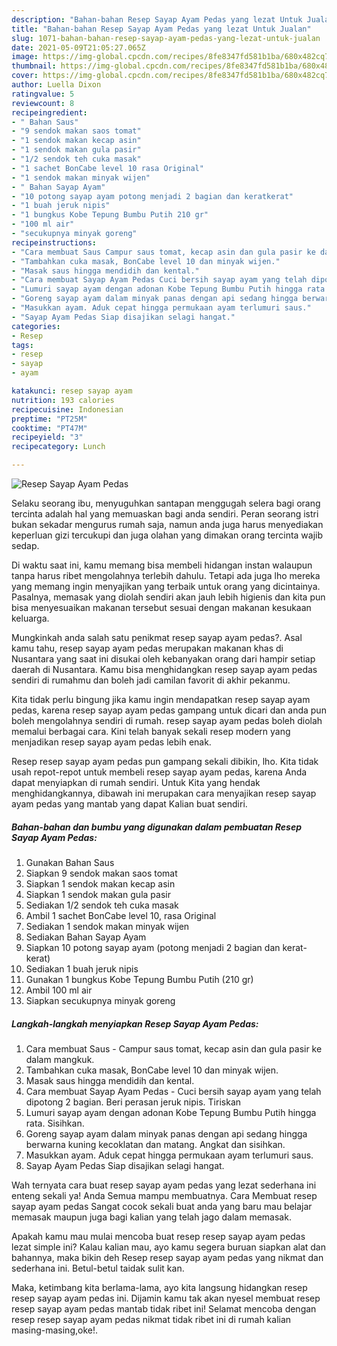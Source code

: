 ```yaml
---
description: "Bahan-bahan Resep Sayap Ayam Pedas yang lezat Untuk Jualan"
title: "Bahan-bahan Resep Sayap Ayam Pedas yang lezat Untuk Jualan"
slug: 1071-bahan-bahan-resep-sayap-ayam-pedas-yang-lezat-untuk-jualan
date: 2021-05-09T21:05:27.065Z
image: https://img-global.cpcdn.com/recipes/8fe8347fd581b1ba/680x482cq70/resep-sayap-ayam-pedas-foto-resep-utama.jpg
thumbnail: https://img-global.cpcdn.com/recipes/8fe8347fd581b1ba/680x482cq70/resep-sayap-ayam-pedas-foto-resep-utama.jpg
cover: https://img-global.cpcdn.com/recipes/8fe8347fd581b1ba/680x482cq70/resep-sayap-ayam-pedas-foto-resep-utama.jpg
author: Luella Dixon
ratingvalue: 5
reviewcount: 8
recipeingredient:
- " Bahan Saus"
- "9 sendok makan saos tomat"
- "1 sendok makan kecap asin"
- "1 sendok makan gula pasir"
- "1/2 sendok teh cuka masak"
- "1 sachet BonCabe level 10 rasa Original"
- "1 sendok makan minyak wijen"
- " Bahan Sayap Ayam"
- "10 potong sayap ayam potong menjadi 2 bagian dan keratkerat"
- "1 buah jeruk nipis"
- "1 bungkus Kobe Tepung Bumbu Putih 210 gr"
- "100 ml air"
- "secukupnya minyak goreng"
recipeinstructions:
- "Cara membuat Saus Campur saus tomat, kecap asin dan gula pasir ke dalam mangkuk."
- "Tambahkan cuka masak, BonCabe level 10 dan minyak wijen."
- "Masak saus hingga mendidih dan kental."
- "Cara membuat Sayap Ayam Pedas Cuci bersih sayap ayam yang telah dipotong 2 bagian. Beri perasan jeruk nipis. Tiriskan"
- "Lumuri sayap ayam dengan adonan Kobe Tepung Bumbu Putih hingga rata. Sisihkan."
- "Goreng sayap ayam dalam minyak panas dengan api sedang hingga berwarna kuning kecoklatan dan matang. Angkat dan sisihkan."
- "Masukkan ayam. Aduk cepat hingga permukaan ayam terlumuri saus."
- "Sayap Ayam Pedas Siap disajikan selagi hangat."
categories:
- Resep
tags:
- resep
- sayap
- ayam

katakunci: resep sayap ayam 
nutrition: 193 calories
recipecuisine: Indonesian
preptime: "PT25M"
cooktime: "PT47M"
recipeyield: "3"
recipecategory: Lunch

---
```



![Resep Sayap Ayam Pedas](https://img-global.cpcdn.com/recipes/8fe8347fd581b1ba/680x482cq70/resep-sayap-ayam-pedas-foto-resep-utama.jpg)

Selaku seorang ibu, menyuguhkan santapan menggugah selera bagi orang tercinta adalah hal yang memuaskan bagi anda sendiri. Peran seorang istri bukan sekadar mengurus rumah saja, namun anda juga harus menyediakan keperluan gizi tercukupi dan juga olahan yang dimakan orang tercinta wajib sedap.

Di waktu  saat ini, kamu memang bisa membeli hidangan instan walaupun tanpa harus ribet mengolahnya terlebih dahulu. Tetapi ada juga lho mereka yang memang ingin menyajikan yang terbaik untuk orang yang dicintainya. Pasalnya, memasak yang diolah sendiri akan jauh lebih higienis dan kita pun bisa menyesuaikan makanan tersebut sesuai dengan makanan kesukaan keluarga. 



Mungkinkah anda salah satu penikmat resep sayap ayam pedas?. Asal kamu tahu, resep sayap ayam pedas merupakan makanan khas di Nusantara yang saat ini disukai oleh kebanyakan orang dari hampir setiap daerah di Nusantara. Kamu bisa menghidangkan resep sayap ayam pedas sendiri di rumahmu dan boleh jadi camilan favorit di akhir pekanmu.

Kita tidak perlu bingung jika kamu ingin mendapatkan resep sayap ayam pedas, karena resep sayap ayam pedas gampang untuk dicari dan anda pun boleh mengolahnya sendiri di rumah. resep sayap ayam pedas boleh diolah memalui berbagai cara. Kini telah banyak sekali resep modern yang menjadikan resep sayap ayam pedas lebih enak.

Resep resep sayap ayam pedas pun gampang sekali dibikin, lho. Kita tidak usah repot-repot untuk membeli resep sayap ayam pedas, karena Anda dapat menyiapkan di rumah sendiri. Untuk Kita yang hendak menghidangkannya, dibawah ini merupakan cara menyajikan resep sayap ayam pedas yang mantab yang dapat Kalian buat sendiri.

<!--inarticleads1-->

##### Bahan-bahan dan bumbu yang digunakan dalam pembuatan Resep Sayap Ayam Pedas:

1. Gunakan  Bahan Saus
1. Siapkan 9 sendok makan saos tomat
1. Siapkan 1 sendok makan kecap asin
1. Siapkan 1 sendok makan gula pasir
1. Sediakan 1/2 sendok teh cuka masak
1. Ambil 1 sachet BonCabe level 10, rasa Original
1. Sediakan 1 sendok makan minyak wijen
1. Sediakan  Bahan Sayap Ayam
1. Siapkan 10 potong sayap ayam (potong menjadi 2 bagian dan kerat-kerat)
1. Sediakan 1 buah jeruk nipis
1. Gunakan 1 bungkus Kobe Tepung Bumbu Putih (210 gr)
1. Ambil 100 ml air
1. Siapkan secukupnya minyak goreng




<!--inarticleads2-->

##### Langkah-langkah menyiapkan Resep Sayap Ayam Pedas:

1. Cara membuat Saus - Campur saus tomat, kecap asin dan gula pasir ke dalam mangkuk.
1. Tambahkan cuka masak, BonCabe level 10 dan minyak wijen.
1. Masak saus hingga mendidih dan kental.
1. Cara membuat Sayap Ayam Pedas - Cuci bersih sayap ayam yang telah dipotong 2 bagian. Beri perasan jeruk nipis. Tiriskan
1. Lumuri sayap ayam dengan adonan Kobe Tepung Bumbu Putih hingga rata. Sisihkan.
1. Goreng sayap ayam dalam minyak panas dengan api sedang hingga berwarna kuning kecoklatan dan matang. Angkat dan sisihkan.
1. Masukkan ayam. Aduk cepat hingga permukaan ayam terlumuri saus.
1. Sayap Ayam Pedas Siap disajikan selagi hangat.




Wah ternyata cara buat resep sayap ayam pedas yang lezat sederhana ini enteng sekali ya! Anda Semua mampu membuatnya. Cara Membuat resep sayap ayam pedas Sangat cocok sekali buat anda yang baru mau belajar memasak maupun juga bagi kalian yang telah jago dalam memasak.

Apakah kamu mau mulai mencoba buat resep resep sayap ayam pedas lezat simple ini? Kalau kalian mau, ayo kamu segera buruan siapkan alat dan bahannya, maka bikin deh Resep resep sayap ayam pedas yang nikmat dan sederhana ini. Betul-betul taidak sulit kan. 

Maka, ketimbang kita berlama-lama, ayo kita langsung hidangkan resep resep sayap ayam pedas ini. Dijamin kamu tak akan nyesel membuat resep resep sayap ayam pedas mantab tidak ribet ini! Selamat mencoba dengan resep resep sayap ayam pedas nikmat tidak ribet ini di rumah kalian masing-masing,oke!.

